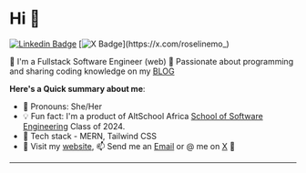 # Hi 👋

[![Linkedin Badge](https://img.shields.io/badge/roselinemo-blue?style=for-the-badge&logo=Linkedin&logoColor=white&link=https://www.linkedin.com/in/roselinemo)](https://www.linkedin.com/in/roselinemo) [![X Badge](https://img.shields.io/badge/-@roselinemo_-1ca0f1?style=for-the-badge&logo=x&logoColor=white&link=https://x.com/roselinemo_)](https://x.com/roselinemo_)

💎 I'm a Fullstack Software Engineer (web)
🌟 Passionate about programming and sharing coding knowledge on my [BLOG](https://www.roselinemo.com/blog) 

**Here's a Quick summary about me**:

- 🌸 Pronouns: She/Her
- 💡 Fun fact: I'm a product of AltSchool Africa [School of Software Engineering](https://altschoolafrica.com/schools/engineering) Class of 2024.
- 💎 Tech stack - MERN, Tailwind CSS 
- 🤝 Visit my [website](https://www.roselinemo.com), 📫 Send me an [Email](mailto:roselinmorenikejic@gmail.com) or @ me on [X](https://x.com/roselinemo_) 🤝

---
